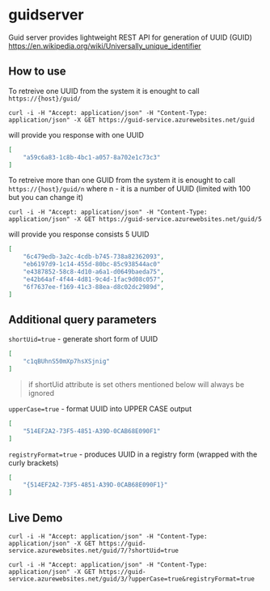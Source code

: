 # guidserver
Guid server provides lightweight REST API for generation of UUID (GUID)
https://en.wikipedia.org/wiki/Universally_unique_identifier

## How to use
To retreive one UUID from the system it is enought to call `https://{host}/guid/`

`curl -i -H "Accept: application/json" -H "Content-Type: application/json" -X GET https://guid-service.azurewebsites.net/guid`

will provide you response with one UUID

```json
[
    "a59c6a83-1c8b-4bc1-a057-8a702e1c73c3"
]
```

To retreive more than one GUID from the system it is enought to call `https://{host}/guid/n` where n - it is a number of UUID (limited with 100 but you can change it)

`curl -i -H "Accept: application/json" -H "Content-Type: application/json" -X GET https://guid-service.azurewebsites.net/guid/5`

will provide you response consists 5 UUID

```json
[
    "6c479edb-3a2c-4cdb-b745-738a82362093",
    "eb6197d9-1c14-455d-80bc-85c938544ac0"
    "e4387852-58c8-4d10-a6a1-d0649baeda75",
    "e42b64af-4f44-4d81-9c4d-1fac9d08c057",
    "6f7637ee-f169-41c3-88ea-d8c02dc2989d",
]
```

## Additional query parameters

`shortUid=true` - generate short form of UUID
```json
[
    "c1qBUhnS50mXp7hsXSjnig"
]
```
>if shortUid attribute is set others mentioned below will always be ignored 

`upperCase=true` - format UUID into UPPER CASE output
```json
[
    "514EF2A2-73F5-4851-A39D-0CAB68E090F1"
]
```

`registryFormat=true` - produces UUID in a registry form (wrapped with the curly brackets)
```json
[
    "{514EF2A2-73F5-4851-A39D-0CAB68E090F1}"
]
```

## Live Demo

`curl -i -H "Accept: application/json" -H "Content-Type: application/json" -X GET https://guid-service.azurewebsites.net/guid/7/?shortUid=true`

`curl -i -H "Accept: application/json" -H "Content-Type: application/json" -X GET https://guid-service.azurewebsites.net/guid/3/?upperCase=true&registryFormat=true`
